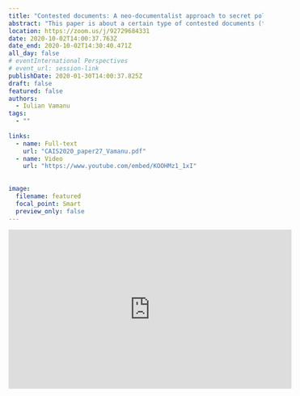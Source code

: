 ```yaml
---
title: "Contested documents: A neo-documentalist approach to secret police files in post-communist Romania"
abstract: "This paper is about a certain type of contested documents (the secret police files known as “informative notes”). It employs a neo-documentalist framework and thematic analysis to examine informative notes on four major intellectuals in communist Romania. The paper focuses on three emerging themes: the power effects that the materiality of informative notes has had, after 1989, on Romanian society; the reasons informers interpreted the writing conventions of this textual genre in radically different ways; and the epistemic aspects of this type of document. I emphasize that, despite their nature as historic documents, secret police files have uncanny relevance for understanding the present-day societies of mass surveillance."
location: https://zoom.us/j/92729684331
date: 2020-10-02T14:00:37.763Z
date_end: 2020-10-02T14:30:40.471Z
all_day: false
# eventInternational Perspectives
# event_url: session-link
publishDate: 2020-01-30T14:00:37.825Z
draft: false
featured: false
authors:
  - Iulian Vamanu
tags:
  - ""
  
links:
  - name: Full-text
    url: "CAIS2020_paper27_Vamanu.pdf"
  - name: Video
    url: "https://www.youtube.com/embed/KOOHMz1_1xI"
    
    
image:
  filename: featured
  focal_point: Smart
  preview_only: false
---
```


<iframe width="560" height="315" src="https://www.youtube.com/embed/KOOHMz1_1xI" frameborder="0" allow="accelerometer; autoplay; clipboard-write; encrypted-media; gyroscope; picture-in-picture" allowfullscreen></iframe>